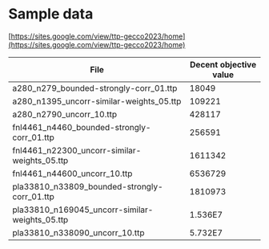 # Sample data

[https://sites.google.com/view/ttp-gecco2023/home](https://sites.google.com/view/ttp-gecco2023/home)

|File|Decent objective value|
|---|---|
|a280_n279_bounded-strongly-corr_01.ttp|18049|
|a280_n1395_uncorr-similar-weights_05.ttp|109221|
|a280_n2790_uncorr_10.ttp|428117|
|fnl4461_n4460_bounded-strongly-corr_01.ttp|256591|
|fnl4461_n22300_uncorr-similar-weights_05.ttp|1611342|
|fnl4461_n44600_uncorr_10.ttp|6536729|
|pla33810_n33809_bounded-strongly-corr_01.ttp|1810973|
|pla33810_n169045_uncorr-similar-weights_05.ttp|1.536E7|
|pla33810_n338090_uncorr_10.ttp|5.732E7|
